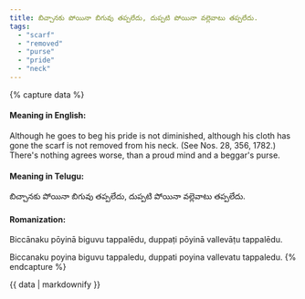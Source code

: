 ```yaml
---
title: బిచ్చానకు పోయినా బిగువు తప్పలేదు, దుప్పటి పోయినా వల్లెవాటు తప్పలేదు.
tags:
  - "scarf"
  - "removed"
  - "purse"
  - "pride"
  - "neck"
---
```


{% capture data %}
#### Meaning in English:
Although he goes to beg his pride is not diminished, although his cloth has gone the scarf is not removed from his neck.
(See Nos. 28, 356, 1782.)
There's nothing agrees worse, than a proud mind and a beggar's purse.

#### Meaning in Telugu:
బిచ్చానకు పోయినా బిగువు తప్పలేదు, దుప్పటి పోయినా వల్లెవాటు తప్పలేదు.

#### Romanization:
Biccānaku pōyinā biguvu tappalēdu, duppaṭi pōyinā vallevāṭu tappalēdu.

Biccanaku poyina biguvu tappaledu, duppati poyina vallevatu tappaledu.
{% endcapture %}

{{ data | markdownify }}

